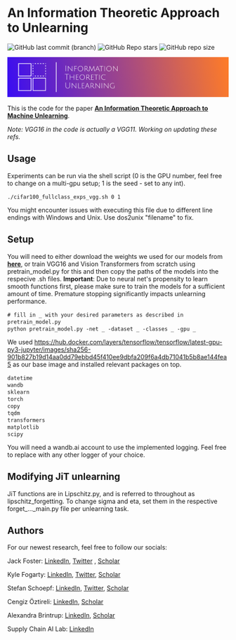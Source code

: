 # An Information Theoretic Approach to Unlearning

![GitHub last commit (branch)](https://img.shields.io/github/last-commit/jwf40/Information-Theoretic-Unlearning/main) ![GitHub Repo stars](https://img.shields.io/github/stars/jwf40/Information-Theoretic-Unlearning) ![GitHub repo size](https://img.shields.io/github/repo-size/jwf40/Information-Theoretic-Unlearning)


![SSD_heading](/assets/jit_ITU.png)


This is the code for the paper **[An Information Theoretic Approach to Machine Unlearning](https://browse.arxiv.org/abs/2402.01401)**.

_Note: VGG16 in the code is actually a VGG11. Working on updating these refs._

## Usage

Experiments can be run via the shell script (0 is the GPU number, feel free to change on a multi-gpu setup; 1 is the seed - set to any int).

```
./cifar100_fullclass_exps_vgg.sh 0 1
```
You might encounter issues with executing this file due to different line endings with Windows and Unix. Use dos2unix "filename" to fix.

## Setup

You will need to either download the weights we used for our models from **[here](https://drive.google.com/drive/folders/1B2-A5tOnjbNGOpNM_LmG0zj2xO7o8rsF)**, or train VGG16 and Vision Transformers from scratch using pretrain_model.py for this and then copy the paths of the models into the respecive .sh files. **Important**: Due to neural net's propensity to learn smooth functions first, please make sure to train the models for a sufficient amount of time. Premature stopping significantly impacts unlearning performance.

```
# fill in _ with your desired parameters as described in pretrain_model.py
python pretrain_model.py -net _ -dataset _ -classes _ -gpu _
```

We used https://hub.docker.com/layers/tensorflow/tensorflow/latest-gpu-py3-jupyter/images/sha256-901b827b19d14aa0dd79ebbd45f410ee9dbfa209f6a4db71041b5b8ae144fea5 as our base image and installed relevant packages on top.

```
datetime
wandb
sklearn
torch
copy
tqdm
transformers
matplotlib
scipy
```

You will need a wandb.ai account to use the implemented logging. Feel free to replace with any other logger of your choice.

## Modifying JiT unlearning

JiT functions are in Lipschitz.py, and is referred to throughout as lipschitz_forgetting. To change sigma and eta, set them in the respective forget_..._main.py file per unlearning task.

<!-- ## Citing this work

```
@misc{foster2023fast,
      title={Fast Machine Unlearning Without Retraining Through Selective Synaptic Dampening}, 
      author={Jack Foster and Stefan Schoepf and Alexandra Brintrup},
      year={2023},
      eprint={2308.07707},
      archivePrefix={arXiv},
      primaryClass={cs.LG}
}
``` -->

## Authors

For our newest research, feel free to follow our socials:

Jack Foster: [LinkedIn](https://www.linkedin.com/in/jackfoster-ml/), [Twitter](https://twitter.com/JackFosterML) , [Scholar](https://scholar.google.com/citations?user=7m8cBAoAAAAJ&hl=en)

Kyle Fogarty: [LinkedIn](https://www.linkedin.com/in/kylefogarty), [Twitter](https://twitter.com/ktfogarty), [Scholar](https://scholar.google.com/citations?hl=en&user=yEwwq4EAAAAJ)

Stefan Schoepf: [LinkedIn](https://www.linkedin.com/in/schoepfstefan/), [Twitter](https://twitter.com/S__Schoepf), [Scholar](https://scholar.google.com/citations?hl=en&user=GTvLmf0AAAAJ)

Cengiz Öztireli: [LinkedIn](https://www.linkedin.com/in/cengizoztireli/), [Scholar](https://scholar.google.com/citations?hl=en&user=dXt1WOUAAAAJ)

Alexandra Brintrup: [LinkedIn](https://www.linkedin.com/in/alexandra-brintrup-1684171/), [Scholar](https://scholar.google.com/citations?hl=en&user=8HJL8cAAAAAJ)

Supply Chain AI Lab: [LinkedIn](https://www.linkedin.com/company/supply-chain-ai-lab/)  
